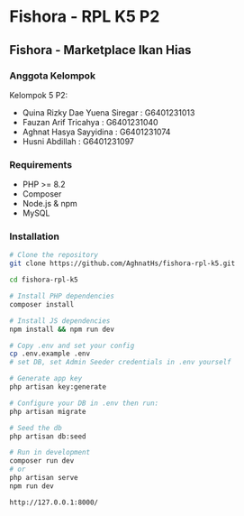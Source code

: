 # Fishora - RPL K5 P2

## Fishora - Marketplace Ikan Hias 

### Anggota Kelompok

Kelompok 5 P2:

-   Quina Rizky Dae Yuena Siregar : G6401231013
-   Fauzan Arif Tricahya : G6401231040
-   Aghnat Hasya Sayyidina : G6401231074
-   Husni Abdillah : G6401231097

### Requirements

- PHP >= 8.2
- Composer
- Node.js & npm
- MySQL

### Installation

```bash
# Clone the repository
git clone https://github.com/AghnatHs/fishora-rpl-k5.git

cd fishora-rpl-k5

# Install PHP dependencies
composer install

# Install JS dependencies
npm install && npm run dev

# Copy .env and set your config
cp .env.example .env
# set DB, set Admin Seeder credentials in .env yourself

# Generate app key
php artisan key:generate

# Configure your DB in .env then run:
php artisan migrate

# Seed the db
php artisan db:seed

# Run in development
composer run dev
# or
php artisan serve
npm run dev

http://127.0.0.1:8000/